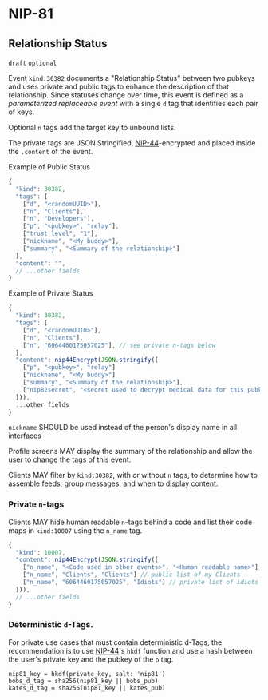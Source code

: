 NIP-81
======

Relationship Status
-------------------

`draft` `optional`

Event `kind:30382` documents a "Relationship Status" between two pubkeys and uses private and public tags to enhance the description of that relationship. Since statuses change over time, this event is defined as a _parameterized replaceable event_ with a single `d` tag that identifies each pair of keys. 

Optional `n` tags add the target key to unbound lists.

The private tags are JSON Stringified, [NIP-44](44.md)-encrypted and placed inside the `.content` of the event. 

Example of Public Status

```js
{
  "kind": 30382,
  "tags": [
    ["d", "<randomUUID>"],
    ["n", "Clients"],
    ["n", "Developers"],
    ["p", "<pubkey>", "relay"],
    ["trust_level", "1"],
    ["nickname", "<My buddy>"],
    ["summary", "<Summary of the relationship>"]
  ],
  "content": "",
  // ...other fields
}
```

Example of Private Status

```js
{
  "kind": 30382,
  "tags": [
    ["d", "<randomUUID>"],
    ["n", "Clients"],
    ["n", "6064460175057025"], // see private n-tags below
  ],
  "content": nip44Encrypt(JSON.stringify([
    ["p", "<pubkey>", "relay"]
    ["nickname", "<My buddy>"]
    ["summary", "<Summary of the relationship>"],
    ["nip82secret", "<secret used to decrypt medical data for this pubkey>"]
  ])),
  ...other fields
}
```

`nickname` SHOULD be used instead of the person's display name in all interfaces

Profile screens MAY display the summary of the relationship and allow the user to change the tags of this event.

Clients MAY filter by `kind:30382`, with or without `n` tags, to determine how to assemble feeds, group messages, and when to display content. 

### Private `n`-tags

Clients MAY hide human readable `n`-tags behind a code and list their code maps in `kind:10007` using the `n_name` tag. 

```js
{
  "kind": 10007,
  "content": nip44Encrypt(JSON.stringify([
    ["n_name", "<Code used in other events>", "<Human readable name>"],
    ["n_name", "Clients", "Clients"] // public list of my Clients
    ["n_name", "6064460175057025", "Idiots"] // private list of idiots
  ])),
  // ...other fields
}
```

### Deterministic `d`-Tags. 

For private use cases that must contain deterministic d-Tags, the recommendation is to use [NIP-44](44.md)'s `hkdf` function and use a hash between the user's private key and the pubkey of the `p` tag.

```
nip81_key = hkdf(private_key, salt: 'nip81') 
bobs_d_tag = sha256(nip81_key || bobs_pub)
kates_d_tag = sha256(nip81_key || kates_pub)
```